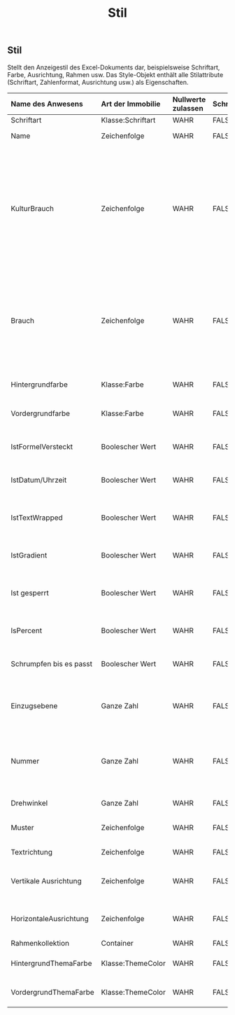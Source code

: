 ﻿---
title: Stil
second_title: Aspose.Cells Cloud Documen
type: docs
url: /de/specification/model/style/
description: "Aspose.Cells Cloud-Modellspezifikation: Stil. Müheloses Bearbeiten von Excel und anderen Tabellenkalkulationsdokumenten mit Funktionen wie Öffnen, Generieren, Bearbeiten, Teilen, Zusammenführen, Vergleichen und Konvertieren"
kwords: Excel, Office, Tabellenkalkulation, Cloud REST API, Stil
weight: 50
---
## **Stil**

 Stellt den Anzeigestil des Excel-Dokuments dar, beispielsweise Schriftart, Farbe, Ausrichtung, Rahmen usw. Das Style-Objekt enthält alle Stilattribute (Schriftart, Zahlenformat, Ausrichtung usw.) als Eigenschaften.

| Name des Anwesens| Art der Immobilie| Nullwerte zulassen| Schreibgeschützt| Standardwert| Beschreibung|
|:- |:- |:- |:- |:- |:- |
| Schriftart| Klasse:Schriftart| WAHR| FALSCH|| Ruft ein Objekt ab.|
| Name| Zeichenfolge| WAHR| FALSCH|| Ruft den Namen des Stils ab oder legt ihn fest.|
| KulturBrauch| Zeichenfolge| WAHR| FALSCH|| Ruft die kulturabhängige Musterzeichenfolge für das Zahlenformat ab und legt sie fest. Wenn für dieses Objekt kein Zahlenformat festgelegt wurde, wird null zurückgegeben. Wenn das Zahlenformat integriert ist, wird die Musterzeichenfolge zurückgegeben, die der integrierten Zahl entspricht.|
| Brauch| Zeichenfolge| WAHR| FALSCH|| Stellt die benutzerdefinierte Zahlenformatzeichenfolge dieses Stilobjekts dar. Wenn das benutzerdefinierte Zahlenformat nicht festgelegt ist (z. B. wenn das Zahlenformat integriert ist), wird „“ zurückgegeben.|
| Hintergrundfarbe| Klasse:Farbe| WAHR| FALSCH|| Ruft die Hintergrundfarbe eines Stils ab oder legt sie fest.|
| Vordergrundfarbe| Klasse:Farbe| WAHR| FALSCH|| Ruft die Vordergrundfarbe eines Stils ab oder legt sie fest.|
| IstFormelVersteckt| Boolescher Wert| WAHR| FALSCH||Gibt an, ob die Formel ausgeblendet wird, wenn das Arbeitsblatt geschützt ist.|
| IstDatum/Uhrzeit| Boolescher Wert| WAHR| FALSCH|| Gibt an, ob das Zahlenformat ein Datumsformat ist.|
| IstTextWrapped| Boolescher Wert| WAHR| FALSCH|| Ruft einen Wert ab oder legt einen Wert fest, der angibt, ob der Text innerhalb einer Zelle umbrochen wird.|
| IstGradient| Boolescher Wert| WAHR| FALSCH|| Gibt an, ob es sich bei der Zellenschattierung um ein Verlaufsmuster handelt.|
| Ist gesperrt| Boolescher Wert| WAHR| FALSCH|| Ruft einen Wert ab oder legt einen Wert fest, der angibt, ob eine Zelle geändert werden kann oder nicht.|
| IsPercent| Boolescher Wert| WAHR| FALSCH|| Gibt an, ob das Zahlenformat ein Prozentformat ist.|
| Schrumpfen bis es passt| Boolescher Wert| WAHR| FALSCH|| Gibt an, ob der Text automatisch verkleinert wird, um in die verfügbare Spaltenbreite zu passen.|
| Einzugsebene| Ganze Zahl| WAHR| FALSCH|| Stellt die Einzugsebene für die Zelle oder den Bereich dar. Kann nur eine Ganzzahl zwischen 0 und 250 sein.|
| Nummer| Ganze Zahl| WAHR| FALSCH|| Ruft das Anzeigeformat für Zahlen und Datumsangaben ab oder legt es fest. Die Formatierungsmuster sind je nach Region unterschiedlich.|
| Drehwinkel| Ganze Zahl| WAHR| FALSCH|| Stellt den Textdrehwinkel dar.|
| Muster| Zeichenfolge| WAHR| FALSCH|| Ruft den Mustertyp des Zellenhintergrunds ab oder legt ihn fest.|
| Textrichtung| Zeichenfolge| WAHR| FALSCH|| Stellt die Textlesereihenfolge dar.|
| Vertikale Ausrichtung| Zeichenfolge| WAHR| FALSCH||Ruft den vertikalen Ausrichtungstyp des Texts in einer Zelle ab oder legt ihn fest.|
| HorizontaleAusrichtung| Zeichenfolge| WAHR| FALSCH|| Ruft den horizontalen Ausrichtungstyp des Texts in einer Zelle ab oder legt ihn fest.|
| Rahmenkollektion| Container| WAHR| FALSCH|||
| HintergrundThemaFarbe| Klasse:ThemeColor| WAHR| FALSCH|| Ruft die Hintergrunddesignfarbe ab und legt sie fest.|
| VordergrundThemaFarbe| Klasse:ThemeColor| WAHR| FALSCH|| Ruft die Vordergrunddesignfarbe ab und legt sie fest.|

